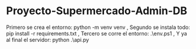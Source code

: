 # Proyecto-Supermercado-Admin-DB
Primero se crea el entorno:
python -m venv venv ,
Segundo se instala todo:
pip install -r requirements.txt ,
Tercero se corre el entorno:
.\env.ps1 ,
Y ya al final el servidor:
python .\api.py 

